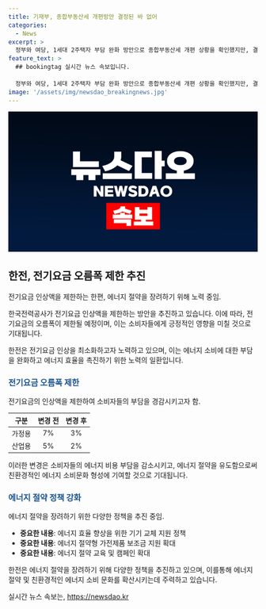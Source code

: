 ```yaml
---
title: 기재부, 종합부동산세 개편방안 결정된 바 없어
categories:
  - News
excerpt: >
  정부와 여당, 1세대 2주택자 부담 완화 방안으로 종합부동산세 개편 상황을 확인했지만, 결정된 사안은 아직 없다. 지방에 주택을 보유한 1세대 2주택자 대상 공제 한도 신설이 거론됨. 종합부동산세 개편방안은 미정. (출처: 정책브리핑 www.korea.kr)
feature_text: >
  ## bookingtag 실시간 뉴스 속보입니다.

  정부와 여당, 1세대 2주택자 부담 완화 방안으로 종합부동산세 개편 상황을 확인했지만, 결정된 사안은 아직 없다. 지방에 주택을 보유한 1세대 2주택자 대상 공제 한도 신설이 거론됨. 종합부동산세 개편방안은 미정. (출처: 정책브리핑 www.korea.kr)
image: '/assets/img/newsdao_breakingnews.jpg'
---
```


<p><img src="/assets/img/newsdao_breakingnews.jpg" alt="bookingtag 속보" /></p>

<h2 data-ke-size="size26">한전, 전기요금 오름폭 제한 추진</h2>

<p>전기요금 인상액을 제한하는 한편, 에너지 절약을 장려하기 위해 노력 중임.</p>

<p>한국전력공사가 전기요금 인상액을 제한하는 방안을 추진하고 있습니다. 이에 따라, 전기요금의 오름폭이 제한될 예정이며, 이는 소비자들에게 긍정적인 영향을 미칠 것으로 기대됩니다.</p>

<p data-ke-size="size16">한전은 전기요금 인상을 최소화하고자 노력하고 있으며, 이는 에너지 소비에 대한 부담을 완화하고 에너지 효율을 촉진하기 위한 노력의 일환입니다.</p>

<h3><b><span style="color: #1a5490;">전기요금 오름폭 제한</span></b></h3>

<p>전기요금의 인상액을 제한하여 소비자들의 부담을 경감시키고자 함.</p>

<table>
    <thead>
        <tr>
            <th style="text-align: center;">구분</th>
            <th style="text-align: center;">변경 전</th>
            <th style="text-align: center;">변경 후</th>
        </tr>
    </thead>
    <tbody>
        <tr>
            <td style="text-align: center;">가정용</td>
            <td style="text-align: center;">7%</td>
            <td style="text-align: center;">3%</td>
        </tr>
        <tr>
            <td style="text-align: center;">산업용</td>
            <td style="text-align: center;">5%</td>
            <td style="text-align: center;">2%</td>
        </tr>
    </tbody>
</table>

<p data-ke-size="size16">이러한 변경은 소비자들의 에너지 비용 부담을 감소시키고, 에너지 절약을 유도함으로써 친환경적인 에너지 소비문화 형성에 기여할 것으로 기대됩니다.</p>

<h3><b><span style="color: #1a5490;">에너지 절약 정책 강화</span></b></h3>

<p>에너지 절약을 장려하기 위한 다양한 정책을 추진 중임.</p>

<ul>
    <li><b>중요한 내용</b>: 에너지 효율 향상을 위한 기기 교체 지원 정책</li>
    <li><b>중요한 내용</b>: 에너지 절약형 가전제품 보조금 지원 확대</li>
    <li><b>중요한 내용</b>: 에너지 절약 교육 및 캠페인 확대</li>
</ul>

<p data-ke-size="size16">한전은 에너지 절약을 장려하기 위해 다양한 정책을 추진하고 있으며, 이를통해 에너지 절약 및 친환경적인 에너지 소비 문화를 확산시키는데 주력하고 있습니다.</p>
실시간 뉴스 속보는, <a href="https://newsdao.kr" rel="dofollow">https://newsdao.kr</a>


